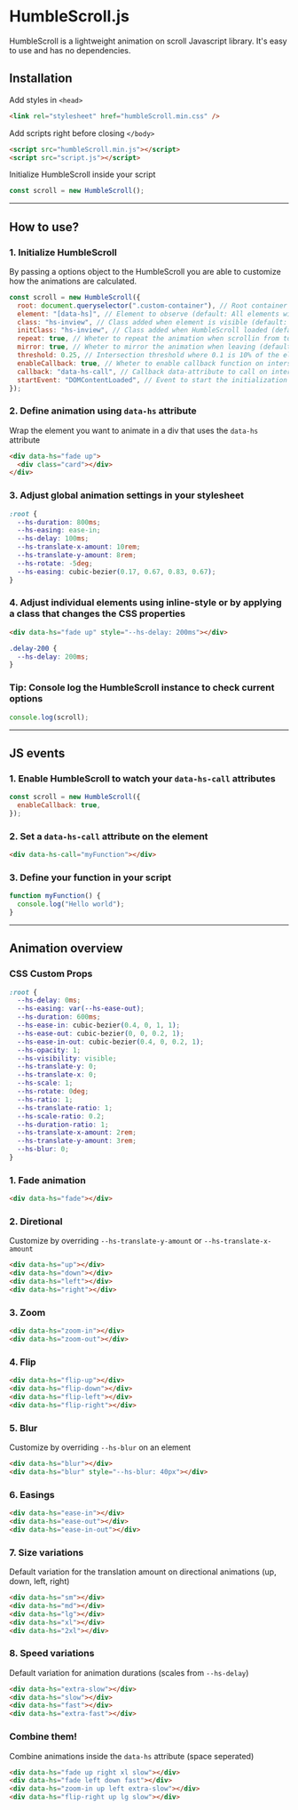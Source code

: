 # HumbleScroll.js

HumbleScroll is a lightweight animation on scroll Javascript library. It's easy to use and has no dependencies.

## Installation

Add styles in `<head>`

```html
<link rel="stylesheet" href="humbleScroll.min.css" />
```

Add scripts right before closing `</body>`

```html
<script src="humbleScroll.min.js"></script>
<script src="script.js"></script>
```

Initialize HumbleScroll inside your script

```javascript
const scroll = new HumbleScroll();
```

---

## How to use?

### 1. Initialize HumbleScroll

By passing a options object to the HumbleScroll you are able to customize how the animations are calculated.

```javascript
const scroll = new HumbleScroll({
  root: document.queryselector(".custom-container"), // Root container to observe (default: Document root)
  element: "[data-hs]", // Element to observe (default: All elements with data-hs attribute)
  class: "hs-inview", // Class added when element is visible (default: hs-inview)
  initClass: "hs-inview", // Class added when HumbleScroll loaded (default: hs-inview)
  repeat: true, // Wheter to repeat the animation when scrollin from top (default: false)
  mirror: true, // Wheter to mirror the animation when leaving (default: false)
  threshold: 0.25, // Intersection threshold where 0.1 is 10% of the element (default: 0.1)
  enableCallback: true, // Wheter to enable callback function on intersect (default: false)
  callback: "data-hs-call", // Callback data-attribute to call on intersect (default: data-hs-call)
  startEvent: "DOMContentLoaded", // Event to start the initialization (default: DOMContentLoaded)
});
```

### 2. Define animation using `data-hs` attribute

Wrap the element you want to animate in a div that uses the `data-hs` attribute

```html
<div data-hs="fade up">
  <div class="card"></div>
</div>
```

### 3. Adjust global animation settings in your stylesheet

```css
:root {
  --hs-duration: 800ms;
  --hs-easing: ease-in;
  --hs-delay: 100ms;
  --hs-translate-x-amount: 10rem;
  --hs-translate-y-amount: 8rem;
  --hs-rotate: -5deg;
  --hs-easing: cubic-bezier(0.17, 0.67, 0.83, 0.67);
}
```

### 4. Adjust individual elements using inline-style or by applying a class that changes the CSS properties

```html
<div data-hs="fade up" style="--hs-delay: 200ms"></div>
```

```css
.delay-200 {
  --hs-delay: 200ms;
}
```

### Tip: Console log the HumbleScroll instance to check current options

```javascript
console.log(scroll);
```

---

## JS events

### 1. Enable HumbleScroll to watch your `data-hs-call` attributes

```javascript
const scroll = new HumbleScroll({
  enableCallback: true,
});
```

### 2. Set a `data-hs-call` attribute on the element

```html
<div data-hs-call="myFunction"></div>
```

### 3. Define your function in your script

```javascript
function myFunction() {
  console.log("Hello world");
}
```

---

## Animation overview

### CSS Custom Props

```css
:root {
  --hs-delay: 0ms;
  --hs-easing: var(--hs-ease-out);
  --hs-duration: 600ms;
  --hs-ease-in: cubic-bezier(0.4, 0, 1, 1);
  --hs-ease-out: cubic-bezier(0, 0, 0.2, 1);
  --hs-ease-in-out: cubic-bezier(0.4, 0, 0.2, 1);
  --hs-opacity: 1;
  --hs-visibility: visible;
  --hs-translate-y: 0;
  --hs-translate-x: 0;
  --hs-scale: 1;
  --hs-rotate: 0deg;
  --hs-ratio: 1;
  --hs-translate-ratio: 1;
  --hs-scale-ratio: 0.2;
  --hs-duration-ratio: 1;
  --hs-translate-x-amount: 2rem;
  --hs-translate-y-amount: 3rem;
  --hs-blur: 0;
}
```

### 1. Fade animation

```html
<div data-hs="fade"></div>
```

### 2. Diretional

Customize by overriding `--hs-translate-y-amount` or `--hs-translate-x-amount`

```html
<div data-hs="up"></div>
<div data-hs="down"></div>
<div data-hs="left"></div>
<div data-hs="right"></div>
```

### 3. Zoom

```html
<div data-hs="zoom-in"></div>
<div data-hs="zoom-out"></div>
```

### 4. Flip

```html
<div data-hs="flip-up"></div>
<div data-hs="flip-down"></div>
<div data-hs="flip-left"></div>
<div data-hs="flip-right"></div>
```

### 5. Blur

Customize by overriding `--hs-blur` on an element

```html
<div data-hs="blur"></div>
<div data-hs="blur" style="--hs-blur: 40px"></div>
```

### 6. Easings

```html
<div data-hs="ease-in"></div>
<div data-hs="ease-out"></div>
<div data-hs="ease-in-out"></div>
```

### 7. Size variations

Default variation for the translation amount on directional animations (up, down, left, right)

```html
<div data-hs="sm"></div>
<div data-hs="md"></div>
<div data-hs="lg"></div>
<div data-hs="xl"></div>
<div data-hs="2xl"></div>
```

### 8. Speed variations

Default variation for animation durations (scales from `--hs-delay`)

```html
<div data-hs="extra-slow"></div>
<div data-hs="slow"></div>
<div data-hs="fast"></div>
<div data-hs="extra-fast"></div>
```

### Combine them!

Combine animations inside the `data-hs` attribute (space seperated)

```html
<div data-hs="fade up right xl slow"></div>
<div data-hs="fade left down fast"></div>
<div data-hs="zoom-in up left extra-slow"></div>
<div data-hs="flip-right up lg slow"></div>
```
